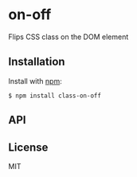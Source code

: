 
# on-off

  Flips CSS class on the DOM element

## Installation

Install with [npm]:

    $ npm install class-on-off

## API



## License

  MIT

[npm]: https://www.npmjs.org/
